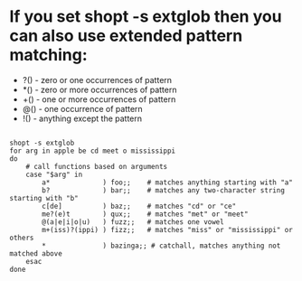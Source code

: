 # If you set shopt -s extglob then you can also use extended pattern matching:

- ?() - zero or one occurrences of pattern
- *() - zero or more occurrences of pattern
- +() - one or more occurrences of pattern
- @() - one occurrence of pattern
- !() - anything except the pattern

```shell

shopt -s extglob
for arg in apple be cd meet o mississippi
do
    # call functions based on arguments
    case "$arg" in
        a*             ) foo;;    # matches anything starting with "a"
        b?             ) bar;;    # matches any two-character string starting with "b"
        c[de]          ) baz;;    # matches "cd" or "ce"
        me?(e)t        ) qux;;    # matches "met" or "meet"
        @(a|e|i|o|u)   ) fuzz;;   # matches one vowel
        m+(iss)?(ippi) ) fizz;;   # matches "miss" or "mississippi" or others
        *              ) bazinga;; # catchall, matches anything not matched above
    esac
done

```
